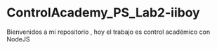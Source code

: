 # ControlAcademy_PS_Lab2-iiboy
Bienvenidos a mi repositorio , hoy el trabajo es control académico con NodeJS 

